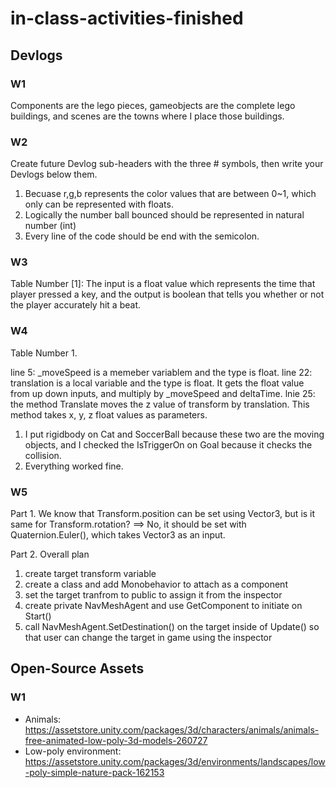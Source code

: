 # in-class-activities-finished
## Devlogs
### W1
Components are the lego pieces, gameobjects are the complete lego buildings, 
and scenes are the towns where I place those buildings.

### W2
Create future Devlog sub-headers with the three # symbols, then write your Devlogs below them.

1. Becuase r,g,b represents the color values that are between 0~1, which only can be represented with floats.
2. Logically the number ball bounced should be represented in natural number (int)
3. Every line of the code should be end with the semicolon.

### W3

Table Number [1]: The input is a float value which represents the time that player pressed a key, and the output is boolean that tells you whether or not the player accurately hit a beat. 

### W4
Table Number 1.

line 5: _moveSpeed is a memeber variablem and the type is float.
line 22: translation is a local variable and the type is float. It gets the float value from up down inputs, and multiply by _moveSpeed and deltaTime.
lnie 25: the method Translate moves the z value of transform by translation. This method takes x, y, z float values as parameters.

1. I put rigidbody on Cat and SoccerBall because these two are the moving objects, and I checked the IsTriggerOn on Goal because it checks the collision.
2. Everything worked fine.

### W5
Part 1. We know that Transform.position can be set using Vector3, but is it same for Transform.rotation?
==> No, it should be set with Quaternion.Euler(), which takes Vector3 as an input.

Part 2.
Overall plan
1. create target transform variable
2. create a class and add Monobehavior to attach as a component
3. set the target tranfrom to public to assign it from the inspector
4. create private NavMeshAgent and use GetComponent to initiate on Start()
5. call NavMeshAgent.SetDestination() on the target inside of Update() so that user can change the target in game using the inspector



## Open-Source Assets
### W1
- Animals: https://assetstore.unity.com/packages/3d/characters/animals/animals-free-animated-low-poly-3d-models-260727 
- Low-poly environment: https://assetstore.unity.com/packages/3d/environments/landscapes/low-poly-simple-nature-pack-162153 
